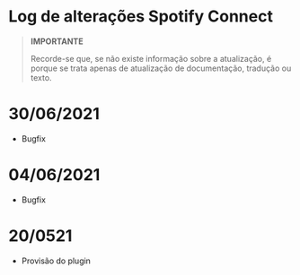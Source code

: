 # Log de alterações Spotify Connect

>**IMPORTANTE**
>
>Recorde-se que, se não existe informação sobre a atualização, é porque se trata apenas de atualização de documentação, tradução ou texto.

# 30/06/2021

- Bugfix

# 04/06/2021

- Bugfix

# 20/0521

- Provisão do plugin
